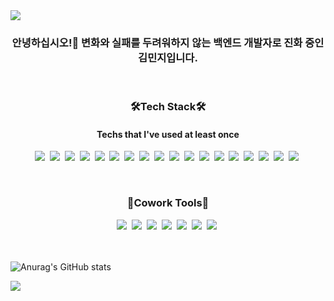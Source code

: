 <img src="https://capsule-render.vercel.app/api?type=slice&color=F05650&height=300&section=header&text=Redhi&fontSize=90&animation=blink" />

<h3><div align="center">안녕하십시오!👋 변화와 실패를 두려워하지 않는 백엔드 개발자로 진화 중인 김민지입니다.</h3>
<br />
 <h3 align="center" dir="auto">🛠Tech Stack🛠</h3>
<h4><div align="center">
 Techs that I've used at least once
</div></h4>
<div align="center">

<img src="https://img.shields.io/badge/Python-3766AB?style=flat-square&logo=Python&logoColor=white"/></a>&nbsp;
<img src="https://img.shields.io/badge/Flask-000000?style=flat-square&logo=Flask&logoColor=white"/></a>&nbsp; 
<img src="https://img.shields.io/badge/Django-092E20?style=flat-square&logo=Django&logoColor=white"/></a>&nbsp; 
<img src="https://img.shields.io/badge/Java-007396?style=flat-square&logo=Java&logoColor=white"/></a>&nbsp;
<img src="https://img.shields.io/badge/Android-3DDC84?style=flat-square&logo=Android&logoColor=white"/></a>&nbsp;
<img src="https://img.shields.io/badge/PHP-777BB4?style=flat-square&logo=PHP&logoColor=white"/></a>&nbsp;
<img src="https://img.shields.io/badge/C-A8B9CC?style=flat-square&logo=C&logoColor=white"/></a>&nbsp; 
<img src="https://img.shields.io/badge/JavaScript-F7DF1E?style=flat-square&logo=JavaScript&logoColor=white"/></a>&nbsp; 
<img src="https://img.shields.io/badge/Node.js-339933?style=flat-square&logo=Node.js&logoColor=white"/></a>&nbsp; 
<img src="https://img.shields.io/badge/Express-000000?style=flat-square&logo=Express&logoColor=white"/></a>&nbsp; 
<img src="https://img.shields.io/badge/CSS-1572B6?style=flat-square&logo=CSS3&logoColor=white"/></a>&nbsp; 
<img src="https://img.shields.io/badge/HTML-E34F26?style=flat-square&logo=HTML5&logoColor=white"/></a>&nbsp;
<img src="https://img.shields.io/badge/MySQL-4479A1?style=flat-square&logo=MySQL&logoColor=white"/></a>&nbsp;
<img src="https://img.shields.io/badge/SQLite-003B57?style=flat-square&logo=SQLite&logoColor=white"/></a>&nbsp; 
<img src="https://img.shields.io/badge/MongoDB-47A248?style=flat-square&logo=MongoDB&logoColor=white"/></a>&nbsp;
<img src="https://img.shields.io/badge/MariaDB-003545?style=flat-square&logo=MariaDB&logoColor=white"/></a>&nbsp;
<img src="https://img.shields.io/badge/AWS-232F3E?style=flat-square&logo=Amazon AWS&logoColor=white"/></a>&nbsp; 
<img src="https://img.shields.io/badge/Firebase-FFCA28?style=flat-square&logo=Firebase&logoColor=white"/></a>&nbsp;
</div>
<br />
<h3><div align="center">
 🤝Cowork Tools🤝
</div></h3>
<div align="center">
<img src="https://img.shields.io/badge/Git-F05032?style=flat-square&logo=Git&logoColor=white"/></a>&nbsp; 
<img src="https://img.shields.io/badge/Github-181717?style=flat-square&logo=Github&logoColor=white"/></a>&nbsp;
<img src="https://img.shields.io/badge/Gitlab-FCA121?style=flat-square&logo=Gitlab&logoColor=white"/></a>&nbsp;
<img src="https://img.shields.io/badge/Slack-4A154B?style=flat-square&logo=Slack&logoColor=white"/></a>&nbsp; 
<img src="https://img.shields.io/badge/Notion-000000?style=flat-square&logo=Notion&logoColor=white"/></a>&nbsp;
<img src="https://img.shields.io/badge/Postman-FF6C37?style=flat-square&logo=Postman&logoColor=white"/></a>&nbsp;
<img src="https://img.shields.io/badge/Swagger-85EA2D?style=flat-square&logo=Swagger&logoColor=white"/></a>&nbsp;
</div>
<br />
<br />

![Anurag's GitHub stats](https://github-readme-stats.vercel.app/api?username=redhi&show_icons=true&theme=flag-india)

<a href="https://hits.seeyoufarm.com"><img src="https://hits.seeyoufarm.com/api/count/incr/badge.svg?url=https%3A%2F%2Fgithub.com%2Fredhi%2Fhit-counter"/></a>                        

